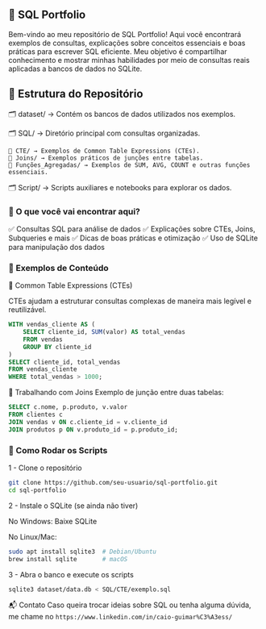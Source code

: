 
## 📌 SQL Portfolio

Bem-vindo ao meu repositório de SQL Portfolio! Aqui você encontrará exemplos de consultas, explicações sobre conceitos essenciais e boas práticas para escrever SQL eficiente. Meu objetivo é compartilhar conhecimento e mostrar minhas habilidades por meio de consultas reais aplicadas a bancos de dados no SQLite.

## 📂 Estrutura do Repositório

🗂️ dataset/ → Contém os bancos de dados utilizados nos exemplos.

🗂️ SQL/ → Diretório principal com consultas organizadas.

```
📌 CTE/ → Exemplos de Common Table Expressions (CTEs).
📌 Joins/ → Exemplos práticos de junções entre tabelas.
📌 Funções_Agregadas/ → Exemplos de SUM, AVG, COUNT e outras funções essenciais.
```

🗂️ Script/ → Scripts auxiliares e notebooks para explorar os dados.

### 🚀 O que você vai encontrar aqui?

✅ Consultas SQL para análise de dados
✅ Explicações sobre CTEs, Joins, Subqueries e mais
✅ Dicas de boas práticas e otimização
✅ Uso de SQLite para manipulação dos dados

### 📖 Exemplos de Conteúdo

🔹 Common Table Expressions (CTEs)

CTEs ajudam a estruturar consultas complexas de maneira mais legível e reutilizável.

``` sql
WITH vendas_cliente AS (
    SELECT cliente_id, SUM(valor) AS total_vendas
    FROM vendas
    GROUP BY cliente_id
)
SELECT cliente_id, total_vendas
FROM vendas_cliente
WHERE total_vendas > 1000;
```

🔹 Trabalhando com Joins
Exemplo de junção entre duas tabelas:

``` sql
SELECT c.nome, p.produto, v.valor
FROM clientes c
JOIN vendas v ON c.cliente_id = v.cliente_id
JOIN produtos p ON v.produto_id = p.produto_id;
```

### 📌 Como Rodar os Scripts

1 - Clone o repositório

``` bash
git clone https://github.com/seu-usuario/sql-portfolio.git
cd sql-portfolio
```

2 - Instale o SQLite (se ainda não tiver)

No Windows: Baixe SQLite

No Linux/Mac:

``` bash
sudo apt install sqlite3  # Debian/Ubuntu
brew install sqlite       # macOS
```

3 - Abra o banco e execute os scripts

``` bash
sqlite3 dataset/data.db < SQL/CTE/exemplo.sql
```

📬 Contato
Caso queira trocar ideias sobre SQL ou tenha alguma dúvida, me chame no
`https://www.linkedin.com/in/caio-guimar%C3%A3ess/`